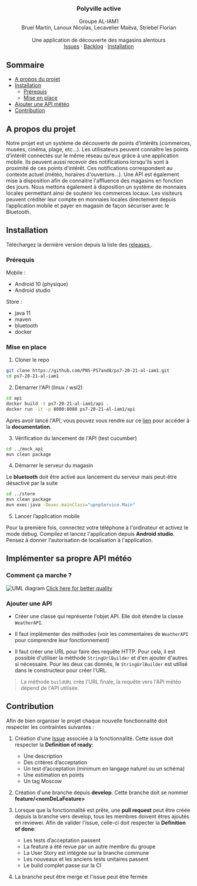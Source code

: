 <br />
<p align="center">
  <h3 align="center">Polyville active</h3>

  <p align="center">
  Groupe AL-IAM1
   <br />
  Bruel Martin, Lanoux Nicolas, Lecavelier Maëva, Striebel Florian
   <br />
    <br />
    Une application de découverte des magasins alentours
    <br />
    <a href="https://github.com/PNS-PS7and8/ps7-20-21-al-iam1/issues">Issues</a>
    ·
    <a href="https://github.com/PNS-PS7and8/ps7-20-21-al-iam1/projects/1">Backlog</a>
    ·
    <a href="#installation">Installation</a>
  </p>
  <p align="center">
</p>



## Sommaire

* [A propos du projet](#a-propos-du-projet)
* [Installation](#installation)
  * [Prérequis](#prérequis)
  * [Mise en place](#mise-en-place)
* [Ajouter une API météo](#implement-your-own-weather-api)
* [Contribution](#contribution)


## A propos du projet
Notre projet est un système de découverte de points d’intérêts (commerces, musées, cinéma, plage, etc…).
Les utilisateurs peuvent connaître les points d’intérêt connectés sur le même réseau qu'eux grâce à une application mobile. Ils peuvent aussi recevoir des notifications lorsqu'ils sont à proximité de ces points d'intérêt. Ces notifications correspondent au contexte actuel (météo, horaires d'ouverture...). 
Une API est également mise à disposition afin de connaitre l'affluence des magasins en fonction des jours. Nous mettons également à disposition un système de monnaies locales permettant ainsi de soutenir les commerces locaux. Les visiteurs peuvent créditer leur compte en monnaies locales directement depuis l’application mobile et payer en magasin  de façon sécuriser avec le Bluetooth.

## Installation
Téléchargez la dernière version depuis la liste des [releases ](https://github.com/PNS-PS7and8/ps7-20-21-al-iam1/releases).

### Prérequis  

 Mobile :
 
 - Android 10 (physique)
 - Android studio
 
 Store :
 
 - java 11
 - maven
 - bluetooth
 - docker

### Mise en place

 1. Cloner le repo
 
 ```sh
git clone https://github.com/PNS-PS7and8/ps7-20-21-al-iam1.git
cd ps7-20-21-al-iam1
```

 2. Démarrer l'API (linux / wsl2)
 
  ```sh
cd api
docker build -t ps7-20-21-al-iam1/api .
docker run -it -p 8080:8080 ps7-20-21-al-iam1/api
```


Après avoir lancé l'API, vous pouvez vous rendre sur ce [lien](#http://localhost:8080/swagger-ui/index.html) pour accéder à la **documentation**.

3. Vérification du lancement de l'API (test cucumber)

  ```sh
cd ../mock_api
mvn clean package
```

4. Démarrer le serveur du magasin  

Le **bluetooth** doit être activé aux lancement du serveur mais peut-être désactivé par la suite

  ```sh
cd ../store
mvn clean package
mvn exec:java -Dexec.mainClass="upnpService.Main"
```

5. Lancer l’application mobile

Pour la première fois, connectez votre téléphone à l'ordinateur et activez le mode debug. Compilez et lancez l'application depuis **Android studio**.
Pensez à donner l'autorisation de localisation à l'application.

## Implémenter sa propre API météo

### Comment ça marche ?
![UML diagram](https://cdn.discordapp.com/attachments/793493027121266718/795706041341575178/Screenshot_from_2021-01-04_18-30-59.png)
[Click here for better quality](https://viewer.diagrams.net/?highlight=0000ff&edit=_blank&layers=1&nav=1&title=archtecture_polyville.drawio#R7VxtU9s4EP41mYEPZCw7tpOPeaPlLhAugev1vplEJLo6VsZWSuivv5Vl%2bVWEGCLa6ZhhSLTWSpb20frRrkzLGm72n0Jvu76mS%2by3TGO5b1mjlmlajovgg0uehcR0XVdIViFZChnKBHPyAydCI5HuyBJHhYqMUp%2bRbVG4oEGAF6wg88KQPhWrPVK/2OvWW%2bGKYL7w/Kr0C1mytZB2TTeTf8ZktZY9I6cnrmw8WTkZSbT2lvQpJ7LGLWsYUsrEt81%2biH0%2be3Je%2buOnxWx2O1gO7v/b4r9Wd5uofyEau6yjkg4hxAE7bdO2Kdr%2b7vm7ZMK%2bYBg4Dvu3Vy0%2bTMeHLgfy03uIWOiBmUxnlciTz3iG2LOc9uiJbHwvgNLgkQZsnlyxeBs%2bWQXwfQGjwSEIvuOQEbBYP7nA6BakizXxlxPvme74mCPmLb7J0mBNQ/IDmvV8uIRAAJdDloDPdAo15lwTxAZIQxxBnVs5kagkuvb2hYoTL2KJYEF939tG5CEeBlfceOGKBAPKGN0klZK5hOHgfQl9r5gOpXiClYjpBrPwGfSSVky7I9pJFuFFz0kw%2bZRButNzhGydg7NpJBW9ZBmt0sYzqMCXBC11kGNVkNMyYQaMbxjusg9f5iwkwQoQ0jKtfT%2benkEMEi6%2bn004vHIV70O/ULcEKJhSFhs6pN/wkPoUkDMKqEAY8f2SSILMx4/sRYhFW28BPU/iOqNOJpklM8hFFHQf/Xjhr8lyiQMOD8o85gkscMNvKQlYPMP2AH5hzodG227ZcONDKKOsDL%2b8esiGNOBLicSwwAC0Jxyxd2FIrOUqiKTndo6DTKejCzEdBWJKVvZJbD1hZemv0ZtMvAFj%2bTiz6R03%2begCVexuVe1uKWzsew/Yv6URYYTy9kNRt2T7n2Ze90iP0NVlXfsFfwAm8ftbcrakOz6ZpuF7jC8L4BSphAbnwhX0w9B7npCIyQfOhM967mlT9CUPO3hGgCt5pXEhkf7I2AWERUmHiR9yB3i/wFtuWpiY/rXnP9Jwg3nbY3mh5Y4qNyCfh598%2buD5yaPz7I/59Gb68B%2bnM6YBj5IttIrrj9Di9AmzY1rlOFOo3uHN9qCenKWSqhyW7Dpu3ngSpSGQxERd3rtaO%2b49tQODUlGt8fAndgHd41wAko739E7AqTiB6RYHeUp5HE9EDU98A0%2b0SjTRVtFE1FMgwtJGE13VYyH2wEWW2DiDus7AqU33VKY3tdG9bkP39JnXPnJla6N7vRfoXtHfn5VJV5FrCRdwFSxoGAI/uYc6ie5B1lXq47xSAagPbys6%2b07J8vzwdlRWVdJDrt/sSnXiWMFZVDh2dVEW%2bYisRsAGhDWMRTNjsd1jKIsMYn0MZXFQQ1n0%2bALHUIPhAGVRmV4bZXGq0fCGspzMvCrKojKvLsrivBSxLvh7PYyl2MVHEhb118Z1nRjbChqjwrY%2bGlMNro/3DAfLqGJsEPZ5YhVKDz7lDGIAooRiIEcULwnvP57/NdtIMgJzFD7/w%2bVt05Llr/xi20CpYCS5hig950u3OCQwYs6OhHBPmGjQTkpfc1eylnhBNiRGhJeVxO8xVASmgu7CBX6VspoGMC9Yl4cq2mpQ5FCAJJ8Jse8x8r14yyoYJM3dUhF0lSlAs0SUHKfEf8SwErV8HrjUktV9rSUx7kpLMS7TUb4DqtVMgV6ourDqilg13d8Fq9J2vxJW7TJWbRO1ZcCgLlwd22qjrpH%2boGLTrmm0DcPqpT8fC%2bVqvJsnPZL8RuX0BA52m%2bbkxEfuL5HRMYqA6aoSpUi1y0DaNpiKmPjQbPWNwl/T%2bDy9O9uQJHu58fYF2qhS%2bNKfXdfTuL6ajOppDD9fTSZfa%2bpM6/ZyORuP/x2/qBN6wYrnFAtJTLG5aVjue1juG3IKqtgM0rZDb5IKGu2LOkf6Rm1b9GpW4QKK6TM1O02QeoZMUnIrcrM8477irOgjjNiBFLbMh3b5f/Pbifhd4NBjuxCrtvjAM0r3KE48SC%2bVIwaNi9IIYVVCQQFhGes7OYYlv8hhOD3gOODnlYC5NTkFjZzvApklztfrVf2aaX0o53OVSQXuieLz4wfifa%2bdp%2bUn3g5el%2b7sheuKxEbjn96OTbd2jkOJxK4uBiUjkA2D0mFehI70NLoYlPtSkuOJsPXEY1nWAPzGeen8ffp4KrmIWJcGOd30wO4xuofyFUf1PQMfmalzj1lH%2b0/8nCmDNz1WNz5cXE3IxO8pNG7x1OumStuU66anjbYd8XZCLhy9JN6GBsu7NQla%2bSi0CD3LELXJbZQPSicRZJ4uMXMx5AujbVjuwUByGs/mdQ27lQtog6DTab0xoF2WtTQHrKWD%2bpUC1h2nFLA2eyUeeHRyxbHaTs9Jo9EyQCwb7qBu2%2bp0snC2XexHc7zaVb2koSHnwjGKTpt0QbnlkiVgfk7SRb4C%2byqG3Vd2Knwpy1iZBlxfIKOc65O3XhfYF%2bl7YbnMy1HYzZqSFenjY4T14Luaj3n5od1suk%2b56ba65U13p7rVQa4qWmxr23QrXz5oNt2/H7usnbdQIlHfprtJW2g0r2rTrbavLvMqX4ZInzxn5a3mebPET4%2bB6gZSiQFL1wayW4371zsHYlRQ0RwFOSFDQahXYiiOofAbjiot0NEGmmpaYH43nV3n6MCsf3WTK85vpl9yxeur%2bV3%2b6v3NzddceTiZ3o/mOcH9zWh8eXUzHuVkn6f5JvghkkIHk3xdcfwjL5gWrouDG3nBdDpqyM17YN2tnVFQg1jboYxuk1LQaV/FoQy1gWubF4rZv68Se/Dsv4BZ4/8B)

### Ajouter une API

 

 - Créer une classe qui représente l'objet API. Elle doit étendre la classe `WeatherAPI`.
 
 - Il faut implémenter des méthodes (voir les commentaires de `WeatherAPI` pour comprendre leur fonctionnement)
 
 - Il faut créer une URL pour faire des requête HTTP. Pour cela, il est possible d'utiliser la méthode `StringUrlBuilder` et d'en ajouter d'autres si nécessaire. Pour les deux cas donnés, le `StringUrlBuilder` est utilisé dans le constructeur pour créer l'URL. 

> La méthode `buildURL` crée l'URL finale, la requête vers l'API météo dépend de l'API utilisée. 



## Contribution

Afin de bien organiser le projet chaque nouvelle fonctionnalité doit respecter les contraintes suivantes :

1. Création d'une [Issue](#https://github.com/PNS-PS7and8/ps7-20-21-al-iam1/issues) associée à la fonctionnalité. Cette issue doit respecter la **Definition of ready**:
	
	-   Une description
	-   Des critères d’acceptation
	-   Un test d’acceptation (minimum en langage naturel ou un schéma)
	-   Une estimation en points
	-   Un tag Moscow

2. Création d'une branche depuis **develop**. Cette branche doit se nommer **feature/\<nomDeLaFeature>**


3. Lorsque que la fonctionnalité est prête, une **pull request** peut être créée depuis la branche vers develop, tous les membres doivent êtres ajoutés en reviewer. Afin de valider l'issue, celle-ci doit respecter la **Definition of done**:

	-   Les tests d’acceptation passent
	-   La feature a été revue par un autre membre du groupe
	-   La User Story est intégrée sur la branche commune
	-   Les nouveaux et les anciens tests unitaires passent
	-   Le build complet passe sur la CI

4. La branche peut être merge et l'issue peut être fermée 
